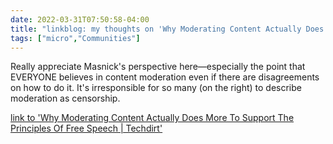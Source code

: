 ```yaml
---
date: 2022-03-31T07:50:58-04:00
title: "linkblog: my thoughts on 'Why Moderating Content Actually Does More To Support The Principles Of Free Speech | Techdirt'"
tags: ["micro","Communities"]
---
```

Really appreciate Masnick's perspective here—especially the point that EVERYONE believes in content moderation even if there are disagreements on how to do it. It's irresponsible for so many (on the right) to describe moderation as censorship.
 
[link to 'Why Moderating Content Actually Does More To Support The Principles Of Free Speech | Techdirt'](https://www.techdirt.com/2022/03/30/why-moderating-content-actually-does-more-to-support-the-principles-of-free-speech/)
